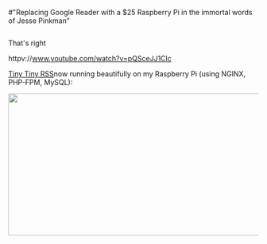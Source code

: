 #"Replacing Google Reader with a $25 Raspberry Pi in the immortal words of Jesse Pinkman"

<a href="https://s3-eu-west-1.amazonaws.com/conoroneill.net/wp-content/uploads/2013/03/Jesse-and-Walter-High-Five-RV.gif"><img class="alignnone wp-image-949" title="Jesse-and-Walter-High-Five-RV" src="https://s3-eu-west-1.amazonaws.com/conoroneill.net/wp-content/uploads/2013/03/Jesse-and-Walter-High-Five-RV.gif" alt="" /></a>

That's right

httpv://www.youtube.com/watch?v=pQSceJJ1Clc

<a href="http://tt-rss.org/">Tiny Tiny RSS</a>now running beautifully on my Raspberry Pi (using NGINX, PHP-FPM, MySQL):

<a href="https://s3-eu-west-1.amazonaws.com/conoroneill.net/wp-content/uploads/2013/03/ttrss.jpg"><img class="alignnone size-large wp-image-950" title="ttrss" src="https://s3-eu-west-1.amazonaws.com/conoroneill.net/wp-content/uploads/2013/03/ttrss-1024x502.jpg" alt="" width="584" height="286" /></a>